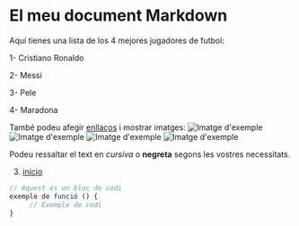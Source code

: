 # El meu document Markdown

Aquí tienes una lista de los 4 mejores jugadores de futbol:

1- Cristiano Ronaldo

2- Messi

3- Pele

4- Maradona

També podeu afegir [enllaços](https://www.transfermarkt.es/cristiano-ronaldo/profil/spieler/8198) i mostrar imatges:
![Imatge d'exemple](https://phantom-marca.unidadeditorial.es/d3feaf82c625af3dddb9565ef5269a46/crop/0x0/2037x1358/resize/660/f/webp/assets/multimedia/imagenes/2024/09/10/17259965245564.jpg)
![Imatge d'exemple](https://cdn.britannica.com/35/238335-050-2CB2EB8A/Lionel-Messi-Argentina-Netherlands-World-Cup-Qatar-2022.jpg)
![Imatge d'exemple](https://img2.rtve.es/i/?w=1600&i=1672332033304.jpg)
![Imatge d'exemple](https://static01.nyt.com/images/2020/12/01/opinion/04rotulo-ES-1/01rotulo-01-superJumbo.jpg?quality=75&auto=webp)

Podeu ressaltar el text en *cursiva* o **negreta** segons les vostres necessitats.

3. [inicio]()
```javascript
// Aquest és un bloc de codi
exemple de funció () {
     // Exemple de codi
}
